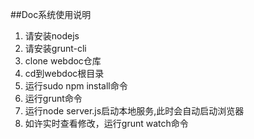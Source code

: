 ##Doc系统使用说明
1.	请安装nodejs
2.	请安装grunt-cli
3.	clone webdoc仓库
4.	cd到webdoc根目录
5.	运行sudo npm install命令
6.	运行grunt命令
7.	运行node server.js启动本地服务,此时会自动启动浏览器
8.	如许实时查看修改，运行grunt watch命令